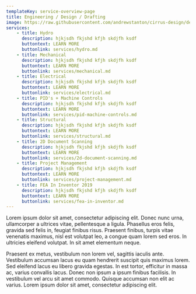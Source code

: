 ```yaml
---
templateKey: service-overview-page
title: Engineering / Design / Drafting
image: https://raw.githubusercontent.com/andrewstanton/cirrus-design/develop/static/img/3d-scanning-floor-ceiling.jpg
services:
    - title: Hydro
      description: hjkjsdh fkjshd kfjh skdjfh ksdf 
      buttontext: LEARN MORE
      buttonlink: services/hydro.md
    - title: Mechanical
      description: hjkjsdh fkjshd kfjh skdjfh ksdf 
      buttontext: LEARN MORE
      buttonlink: services/mechanical.md 
    - title: Electrical
      description: hjkjsdh fkjshd kfjh skdjfh ksdf 
      buttontext: LEARN MORE
      buttonlink: services/electrical.md 
    - title: PID's + Machine Controls
      description: hjkjsdh fkjshd kfjh skdjfh ksdf 
      buttontext: LEARN MORE
      buttonlink: services/pid-machine-controls.md 
    - title: Structural
      description: hjkjsdh fkjshd kfjh skdjfh ksdf 
      buttontext: LEARN MORE
      buttonlink: services/structural.md 
    - title: 2D Document Scanning
      description: hjkjsdh fkjshd kfjh skdjfh ksdf 
      buttontext: LEARN MORE
      buttonlink: services/2d-document-scanning.md 
    - title: Project Management
      description: hjkjsdh fkjshd kfjh skdjfh ksdf 
      buttontext: LEARN MORE
      buttonlink: services/project-management.md 
    - title: FEA In Inventor 2019
      description: hjkjsdh fkjshd kfjh skdjfh ksdf 
      buttontext: LEARN MORE
      buttonlink: services/fea-in-inventor.md 
---
```

Lorem ipsum dolor sit amet, consectetur adipiscing elit. Donec nunc urna, ullamcorper a ultrices vitae, pellentesque a ligula. Phasellus eros felis, gravida sed felis in, feugiat finibus risus. Praesent finibus, turpis vitae venenatis maximus, nisl est volutpat leo, a congue quam lorem sed eros. In ultricies eleifend volutpat. In sit amet elementum neque. 

Praesent ex metus, vestibulum non lorem vel, sagittis iaculis ante. Vestibulum accumsan lacus eu quam hendrerit suscipit quis maximus lorem. Sed eleifend lacus eu libero gravida egestas. In est tortor, efficitur in massa ac, varius convallis lacus. Donec non ipsum a ipsum finibus facilisis. In vestibulum vel arcu sit amet commodo. Quisque accumsan non elit ac varius. Lorem ipsum dolor sit amet, consectetur adipiscing elit.